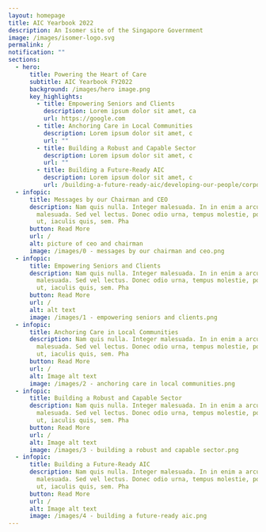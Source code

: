 ```yaml
---
layout: homepage
title: AIC Yearbook 2022
description: An Isomer site of the Singapore Government
image: /images/isomer-logo.svg
permalink: /
notification: ""
sections:
  - hero:
      title: Powering the Heart of Care
      subtitle: AIC Yearbook FY2022
      background: /images/hero image.png
      key_highlights:
        - title: Empowering Seniors and Clients
          description: Lorem ipsum dolor sit amet, ca
          url: https://google.com
        - title: Anchoring Care in Local Communities
          description: Lorem ipsum dolor sit amet, c
          url: ""
        - title: Building a Robust and Capable Sector
          description: Lorem ipsum dolor sit amet, c
          url: ""
        - title: Building a Future-Ready AIC
          description: Lorem ipsum dolor sit amet, c
          url: /building-a-future-ready-aic/developing-our-people/corporate-project-team/
  - infopic:
      title: Messages by our Chairman and CEO
      description: Nam quis nulla. Integer malesuada. In in enim a arcu imperdiet
        malesuada. Sed vel lectus. Donec odio urna, tempus molestie, porttitor
        ut, iaculis quis, sem. Pha
      button: Read More
      url: /
      alt: picture of ceo and chairman
      image: /images/0 - messages by our chairman and ceo.png
  - infopic:
      title: Empowering Seniors and Clients
      description: Nam quis nulla. Integer malesuada. In in enim a arcu imperdiet
        malesuada. Sed vel lectus. Donec odio urna, tempus molestie, porttitor
        ut, iaculis quis, sem. Pha
      button: Read More
      url: /
      alt: alt text
      image: /images/1 - empowering seniors and clients.png
  - infopic:
      title: Anchoring Care in Local Communities
      description: Nam quis nulla. Integer malesuada. In in enim a arcu imperdiet
        malesuada. Sed vel lectus. Donec odio urna, tempus molestie, porttitor
        ut, iaculis quis, sem. Pha
      button: Read More
      url: /
      alt: Image alt text
      image: /images/2 - anchoring care in local communities.png
  - infopic:
      title: Building a Robust and Capable Sector
      description: Nam quis nulla. Integer malesuada. In in enim a arcu imperdiet
        malesuada. Sed vel lectus. Donec odio urna, tempus molestie, porttitor
        ut, iaculis quis, sem. Pha
      button: Read More
      url: /
      alt: Image alt text
      image: /images/3 - building a robust and capable sector.png
  - infopic:
      title: Building a Future-Ready AIC
      description: Nam quis nulla. Integer malesuada. In in enim a arcu imperdiet
        malesuada. Sed vel lectus. Donec odio urna, tempus molestie, porttitor
        ut, iaculis quis, sem. Pha
      button: Read More
      url: /
      alt: Image alt text
      image: /images/4 - building a future-ready aic.png
---
```

